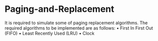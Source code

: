 # Paging-and-Replacement
It is required to simulate some of paging replacement algorithms. The required algorithms to be implemented are as follows: • First In First Out (FIFO) • Least Recently Used (LRU) • Clock
